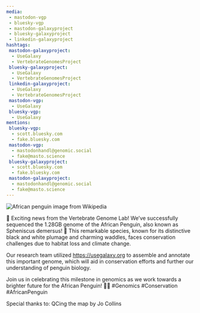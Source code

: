 ```yaml
---
media:
 - mastodon-vgp
 - bluesky-vgp
 - mastodon-galaxyproject
 - bluesky-galaxyproject
 - linkedin-galaxyproject
hashtags:
 mastodon-galaxyproject:
  - UseGalaxy
  - VertebrateGenomesProject
 bluesky-galaxyproject:
  - UseGalaxy
  - VertebrateGenomesProject
 linkedin-galaxyproject:
  - UseGalaxy
  - VertebrateGenomesProject
 mastodon-vgp:
  - UseGalaxy
 bluesky-vgp:
  - UseGalaxy
mentions:
 bluesky-vgp:
  - scott.bluesky.com
  - fake.bluesky.com
 mastodon-vgp:
  - mastodonhandl@genomic.social
  - fake@masto.science
 bluesky-galaxyproject:
  - scott.bluesky.com
  - fake.bluesky.com
 mastodon-galaxyproject:
  - mastodonhandl@genomic.social
  - fake@masto.science
---
```

![African penguin image from Wikipedia](https://en.wikipedia.org/wiki/African_penguin#/media/File:Wikimania_2018,_Cape_Town_(_1050602),_crop.jpg)

🌟 Exciting news from the Vertebrate Genome Lab! We’ve successfully sequenced the 1.28GB genome of the African Penguin, also known as Spheniscus demersus! 🐧 This remarkable species, known for its distinctive black and white plumage and charming waddles, faces conservation challenges due to habitat loss and climate change. 

Our research team utilized https://usegalaxy.org to assemble and annotate this important genome, which will aid in conservation efforts and further our understanding of penguin biology. 

Join us in celebrating this milestone in genomics as we work towards a brighter future for the African Penguin! 🐧💙 #Genomics #Conservation #AfricanPenguin

Special thanks to:
QCing the map by Jo Collins

